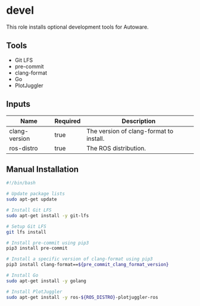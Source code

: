 # devel

This role installs optional development tools for Autoware.

## Tools

- Git LFS
- pre-commit
- clang-format
- Go
- PlotJuggler

## Inputs

| Name          | Required | Description                             |
| ------------- | -------- | --------------------------------------- |
| clang-version | true     | The version of clang-format to install. |
| ros-distro    | true     | The ROS distribution.                   |

## Manual Installation

```bash
#!/bin/bash

# Update package lists
sudo apt-get update

# Install Git LFS
sudo apt-get install -y git-lfs

# Setup Git LFS
git lfs install

# Install pre-commit using pip3
pip3 install pre-commit

# Install a specific version of clang-format using pip3
pip3 install clang-format==${pre_commit_clang_format_version}

# Install Go
sudo apt-get install -y golang

# Install PlotJuggler
sudo apt-get install -y ros-${ROS_DISTRO}-plotjuggler-ros
```
